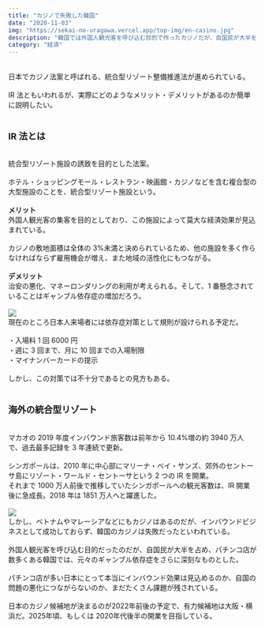 ```yaml
---
title: "カジノで失敗した韓国"
date: "2020-11-03"
img: "https://sekai-no-uragawa.vercel.app/top-img/en-casino.jpg"
description: "韓国では外国人観光客を呼び込む目的で作ったカジノだが、自国民が大半を占め、パチンコ大国である韓国は、元々のギャンブル依存症をさらに深刻なものとした。"
category: "経済"
---
```


<br>
日本でカジノ法案と呼ばれる、統合型リゾート整備推進法が進められている。<br>
<br>
IR 法ともいわれるが、実際にどのようなメリット・デメリットがあるのか簡単に説明したい。<br>
<br>
<h3><font size="4"><b>IR 法とは</b></font></h3>
<br>
統合型リゾート施設の誘致を目的とした法案。<br>
<br>
ホテル・ショッピングモール・レストラン・映画館・カジノなどを含む複合型の大型施設のことを、統合型リゾート施設という。<br>
<br>
<b>メリット</b><br>
外国人観光客の集客を目的としており、この施設によって莫大な経済効果が見込まれている。<br>
<br>
カジノの敷地面積は全体の 3%未満と決められているため、他の施設を多く作らなければならず雇用機会が増え、また地域の活性化にもつながる。<br>
<br>
<b>デメリット</b><br>
治安の悪化、マネーロンダリングの利用が考えられる。そして、1 番懸念されていることはギャンブル依存症の増加だろう。<br>
<br>
<img src="https://cdn-ak.f.st-hatena.com/images/fotolife/t/tarotarosanba/20201103/20201103203846.jpg">
<br>
現在のところ日本人来場者には依存症対策として規則が設けられる予定だ。<br>
<br>
・入場料 1 回 6000 円<br>
・週に 3 回まで、月に 10 回までの入場制限<br>
・マイナンバーカードの提示<br>
<br>
しかし、この対策では不十分であるとの見方もある。<br>
<br>
<h3><font size="4"><b>海外の統合型リゾート</b></font></h3>
<br>
マカオの 2019 年度インバウンド旅客数は前年から 10.4%増の約 3940 万人で、過去最多記録を 3 年連続で更新。<br>
<br>
シンガポールは、2010 年に中心部にマリーナ・ベイ・サンズ、郊外のセントーサ島にリゾート・ワールド・セントーサという 2 つの IR を開業。<br>
それまで 1000 万人前後で推移していたシンガポールへの観光客数は、IR 開業後に急成長。2018 年は 1851 万人へと躍進した。<br>
<br>
<img src="https://cdn-ak.f.st-hatena.com/images/fotolife/t/tarotarosanba/20201103/20201103203807.jpg">
<br>
しかし、ベトナムやマレーシアなどにもカジノはあるのだが、インバウンドビジネスとして成功しておらず、韓国のカジノは失敗だったといわれている。<br>
<br>
外国人観光客を呼び込む目的だったのだが、自国民が大半を占め、パチンコ店が数多くある韓国では、元々のギャンブル依存症をさらに深刻なものとした。<br>
<br>
パチンコ店が多い日本にとって本当にインバウンド効果は見込めるのか、自国の問題の悪化につながらないのか、まだたくさん課題が残されている。<br>
<br>
日本のカジノ候補地が決まるのが2022年前後の予定で、有力候補地は大阪・横浜だ。2025年頃、もしくは 2020年代後半の開業を目指している。
<br>
<br>
